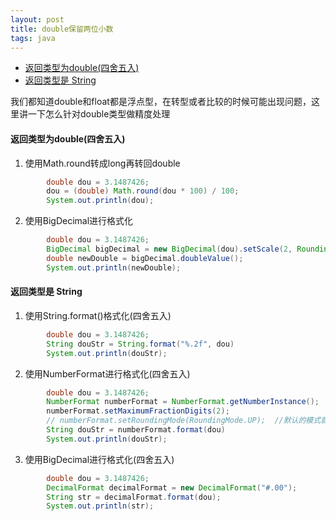 ```yaml
---
layout: post
title: double保留两位小数
tags: java   
---
```

<!-- TOC -->

- [返回类型为double(四舍五入)](#返回类型为double四舍五入)
- [返回类型是 String](#返回类型是-string)

<!-- /TOC -->

我们都知道double和float都是浮点型，在转型或者比较的时候可能出现问题，这里讲一下怎么针对double类型做精度处理

#### 返回类型为double(四舍五入)
1. 使用Math.round转成long再转回double
```java
        double dou = 3.1487426;
        dou = (double) Math.round(dou * 100) / 100;   
        System.out.println(dou);
```
2. 使用BigDecimal进行格式化
```java
        double dou = 3.1487426;
        BigDecimal bigDecimal = new BigDecimal(dou).setScale(2, RoundingMode.HALF_UP);
        double newDouble = bigDecimal.doubleValue();
        System.out.println(newDouble);
```

#### 返回类型是 String
1. 使用String.format()格式化(四舍五入)
```java
        double dou = 3.1487426;
        String douStr = String.format("%.2f", dou)
        System.out.println(douStr);
``` 

2. 使用NumberFormat进行格式化(四舍五入)
```java
        double dou = 3.1487426;
        NumberFormat numberFormat = NumberFormat.getNumberInstance();
        numberFormat.setMaximumFractionDigits(2);
        // numberFormat.setRoundingMode(RoundingMode.UP);  //默认的模式就是四舍五入,可以省略
        String douStr = numberFormat.format(dou)
        System.out.println(douStr);
```

3. 使用BigDecimal进行格式化(四舍五入)
```java
        double dou = 3.1487426;
        DecimalFormat decimalFormat = new DecimalFormat("#.00");
        String str = decimalFormat.format(dou);
        System.out.println(str);
```


